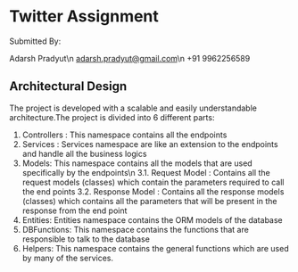 # Twitter Assignment

Submitted By: 

Adarsh Pradyut\n
adarsh.pradyut@gmail.com\n
+91 9962256589
## Architectural Design

The project is developed with a scalable and easily understandable architecture.The project is divided into 6 different parts:
 1. Controllers :
 	This namespace contains all the endpoints
 2. Services :
 	Services namespace are like an extension to the endpoints and handle all the business logics
 3. Models:
 	This namespace contains all the models that are used specifically by the endpoints\n
	3.1. Request Model :
		Contains all the request models (classes) which contain the parameters required to call the end points
	3.2. Response Model :
		Contains all the response models (classes) which contains all the parameters that will be present in the response from the end point
 4. Entities:
 	Entities namespace contains the ORM models of the database
 5. DBFunctions:
 	This namespace contains the functions that are responsible to talk to the database
 6. Helpers:
 	This namespace contains the general functions which are used by many of the services.
